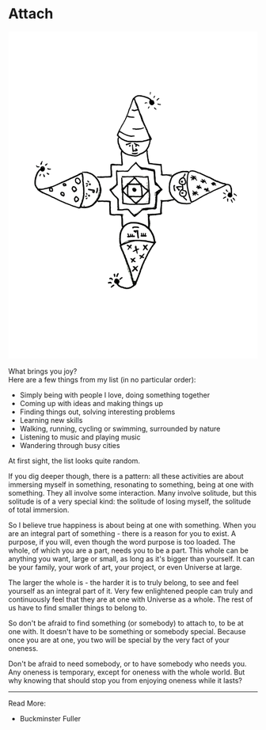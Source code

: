 # Attach

![Attach](images/attach.jpg)

What brings you joy?  
Here are a few things from my list (in no particular order):
* Simply being with people I love, doing something together
* Coming up with ideas and making things up
* Finding things out, solving interesting problems
* Learning new skills
* Walking, running, cycling or swimming, surrounded by nature
* Listening to music and playing music
* Wandering through busy cities

At first sight, the list looks quite random. 

If you dig deeper though, there is a pattern: all these activities are about immersing myself in something, resonating to something, being at one with something. They all involve some interaction. Many involve solitude, but this solitude is of a very special kind: the solitude of losing myself, the solitude of total immersion.

So I believe true happiness is about being at one with something. When you are an integral part of something - there is a reason for you to exist. A purpose, if you will, even though the word purpose is too loaded. The whole, of which you are a part, needs you to be a part. This whole can be anything you want, large or small, as long as it's bigger than yourself. It can be your family, your work of art, your project, or even Universe at large.

The larger the whole is - the harder it is to truly belong, to see and feel yourself as an integral part of it. Very few enlightened people can truly and continuously feel that they are at one with Universe as a whole. The rest of us have to find smaller things to belong to.

So don't be afraid to find something (or somebody) to attach to, to be at one with. It doesn't have to be something or somebody special. Because once you are at one, you two will be special by the very fact of your oneness.

Don't be afraid to need somebody, or to have somebody who needs you. Any oneness is temporary, except for oneness with the whole world. But why knowing that should stop you from enjoying oneness while it lasts?

* * *

Read More:
* Buckminster Fuller
